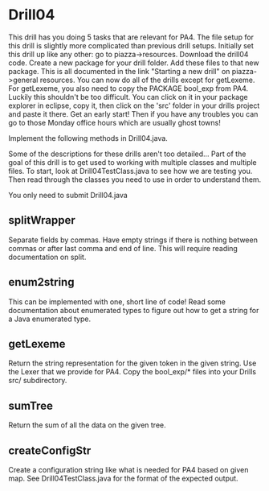# Drill04

This drill has you doing 5 tasks that are relevant for PA4. The file
setup for this drill is slightly more complicated than previous drill
setups. Initially set this drill up like any other: go to piazza->resources.
Download the drill04 code. Create a new package for your drill folder. Add
these files to that new package. This is all documented in the link "Starting a 
new drill" on piazza->general resources. You can now do all of the drills except
for getLexeme. For getLexeme, you also need to copy the PACKAGE bool_exp from
PA4. Luckily this shouldn't be too difficult. You can click on it in your package
explorer in eclipse, copy it, then click on the 'src' folder in your drills project
and paste it there. Get an early start! Then if you have any troubles you can go to
those Monday office hours which are usually ghost towns!  

Implement the following methods in Drill04.java.

Some of the descriptions for these drills aren't too detailed...
Part of the goal of this drill is to get used to working with multiple classes
and multiple files. To start, look at Drill04TestClass.java to see how we are 
testing you. Then read through the classes you need to use in order to understand
them.

You only need to submit Drill04.java

## splitWrapper

Separate fields by commas. Have empty strings if there is nothing between
commas or after last comma and end of line.
This will require reading documentation on split.

## enum2string

This can be implemented with one, short line of code!
Read some documentation about enumerated types to figure out how
to get a string for a Java enumerated type.

## getLexeme

Return the string representation for the given token in
the given string.  Use the Lexer that we provide for PA4.
Copy the bool_exp/\* files into your Drills src/ subdirectory.

## sumTree

Return the sum of all the data on the given tree.

## createConfigStr

Create a configuration string like what is needed for PA4 based on
given map.  See Drill04TestClass.java for the format of the expected output.


